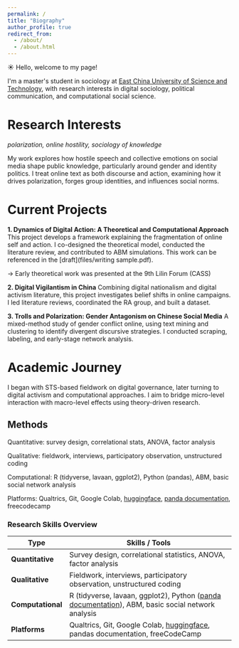```yaml
---
permalink: /
title: "Biography"
author_profile: true
redirect_from: 
  - /about/
  - /about.html
---
```


☀️ Hello, welcome to my page!

I'm a master's student in sociology at [East China University of Science and Technology](https://www.ecust.edu.cn/), with research interests in digital sociology, political communication, and computational social science.


Research Interests
======
*polarization, online hostility, sociology of knowledge*

My work explores how hostile speech and collective emotions on social media shape public knowledge, particularly around gender and identity politics. I treat online text as both discourse and action, examining how it drives polarization, forges group identities, and influences social norms.


Current Projects
======

**1. Dynamics of Digital Action: A Theoretical and Computational Approach**
This project develops a framework explaining the fragmentation of online self and action. I co-designed the theoretical model, conducted the literature review, and contributed to ABM simulations.
This work can be referenced in the [draft](files/writing sample.pdf).

→ Early theoretical work was presented at the 9th Lilin Forum (CASS)

**2. Digital Vigilantism in China**
Combining digital nationalism and digital activism literature, this project investigates belief shifts in online campaigns. I led literature reviews, coordinated the RA group, and built a dataset.

**3. Trolls and Polarization: Gender Antagonism on Chinese Social Media**
A mixed-method study of gender conflict online, using text mining and clustering to identify divergent discursive strategies. I conducted scraping, labeling, and early-stage network analysis.


Academic Journey
======

I began with STS-based fieldwork on digital governance, later turning to digital activism and computational approaches. I aim to bridge micro-level interaction with macro-level effects using theory-driven research.

Methods
------

Quantitative: survey design, correlational stats, ANOVA, factor analysis

Qualitative: fieldwork, interviews, participatory observation, unstructured coding

Computational: R (tidyverse, lavaan, ggplot2), Python (pandas), ABM, basic social network analysis

Platforms: Qualtrics, Git, Google Colab, [huggingface](https://huggingface.co/), [panda documentation](https://pandas.pydata.org/docs/), freecodecamp

### Research Skills Overview

| Type           | Skills / Tools                                                                 |
|----------------|---------------------------------------------------------------------------------|
| **Quantitative** | Survey design, correlational statistics, ANOVA, factor analysis                |
| **Qualitative**  | Fieldwork, interviews, participatory observation, unstructured coding         |
| **Computational**| R (tidyverse, lavaan, ggplot2), Python ([panda documentation](https://pandas.pydata.org/docs/)), ABM, basic social network analysis |
| **Platforms**    | Qualtrics, Git, Google Colab, [huggingface](https://huggingface.co/), pandas documentation, freeCodeCamp |




